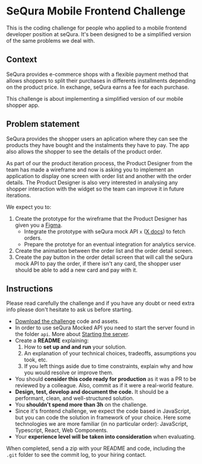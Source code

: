 # SeQura Mobile Frontend Challenge

This is the coding challenge for people who applied to a mobile frontend developer position at seQura. It's been designed to be a simplified version of the same problems we deal with.

## Context

SeQura provides e-commerce shops with a flexible payment method that allows shoppers to split their purchases in differents installments depending on the product price. In exchange, seQura earns a fee for each purchase.

This challenge is about implementing a simplified version of our mobile shopper app.

## Problem statement

SeQura provides the shopper users an aplication where they can see the products they have bought and the instalments they have to pay. The app also allows the shopper to see the details of the product order.

As part of our the product iteration process, the Product Designer from the team has made a wireframe and now is asking you to implement an application to display one screen with order list and another with the order details. The Product Designer is also very interested in analysing any shopper interaction with the widget so the team can improve it in future iterations.

We expect you to:

1. Create the prototype for the wireframe that the Product Designer has given you a [Figma](https://www.figma.com/design/O3OAwL9U95aJVhra4XOooH/Challende-FrontEnd).
   - Integrate the prototype with seQura mock API `x` ([X docs](src/api/README.md#credit-agreements-api)) to fetch orders.
   - Prepare the prototye for an eventual integration for analytics service.
2. Create the animation between the order list and the order detail screen.
3. Create the pay button in the order detail screen that will call the seQura mock API to pay the order, if there isn't any card, the shopper user should be able to add a new card and pay with it.

## Instructions

Please read carefully the challenge and if you have any doubt or need extra info please don't hesitate to ask us before starting.

- [Download the challenge](https://github.com/sequra/frontend-mobile-challenge) code and assets.
- In order to use seQura Mocked API you need to start the server found in the folder `api`. More about [Starting the server](src/api/README.md#starting-the-server).
- Create a **README** explaining:
  1. How to **set up and and run** your solution.
  2. An explanation of your technical choices, tradeoffs, assumptions you took, etc.
  3. If you left things aside due to time constraints, explain why and how you would resolve or improve them.
- You should **consider this code ready for production** as it was a PR to be reviewed by a colleague. Also, commit as if it were a real-world feature.
- **Design, test, develop and document the code.** It should be a performant, clean, and well-structured solution.
- You **shouldn't spend more than 3h** on the challenge.
- Since it's frontend challenge, we expect the code based in JavaScript, but you can code the solution in framework of your choice. Here some technologies we are more familiar (in no particular order): JavaScript, Typescript, React, Web Components.
- Your **experience level will be taken into consideration** when evaluating.

When completed, send a zip with your README and code, including the `.git` folder to see the commit log, to your hiring contact.
